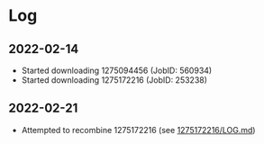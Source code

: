 # Log

## 2022-02-14

* Started downloading 1275094456 (JobID: 560934)
* Started downloading 1275172216 (JobID: 253238)

## 2022-02-21

* Attempted to recombine 1275172216 (see [1275172216/LOG.md](1275172216/LOG.md))
